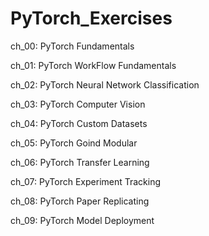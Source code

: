 # PyTorch_Exercises

ch_00: PyTorch Fundamentals


ch_01: PyTorch WorkFlow Fundamentals 


ch_02: PyTorch Neural Network Classification 


ch_03: PyTorch Computer Vision 


ch_04: PyTorch Custom Datasets 


ch_05: PyTorch Goind Modular 


ch_06: PyTorch Transfer Learning 


ch_07: PyTorch Experiment Tracking 


ch_08: PyTorch Paper Replicating 


ch_09: PyTorch Model Deployment 

